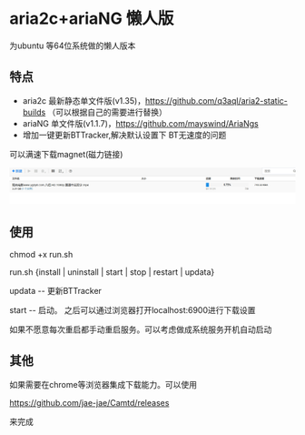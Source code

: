 # aria2c+ariaNG 懒人版

为ubuntu 等64位系统做的懒人版本



## 特点

* aria2c  最新静态单文件版(v1.35)，https://github.com/q3aql/aria2-static-builds （可以根据自己的需要进行替换）
* ariaNG 单文件版(v1.1.7)，https://github.com/mayswind/AriaNgs
* 增加一键更新BTTracker,解决默认设置下 BT无速度的问题



可以满速下载magnet(磁力链接)

![截图录屏_选择区域_20201111130532](readme.assets/截图录屏_选择区域_20201111130532.png)



## 使用

chmod +x run.sh

run.sh {install | uninstall | start | stop | restart | updata}



updata -- 更新BTTracker

start -- 启动。 之后可以通过浏览器打开localhost:6900进行下载设置



如果不愿意每次重启都手动重启服务。可以考虑做成系统服务开机自动启动



## 其他

如果需要在chrome等浏览器集成下载能力。可以使用

https://github.com/jae-jae/Camtd/releases 

来完成